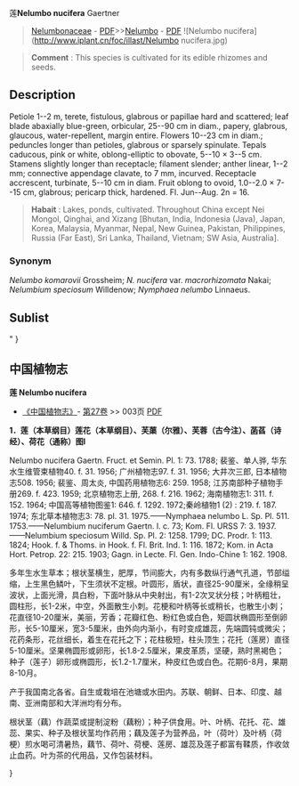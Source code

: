莲**Nelumbo nucifera** Gaertner

> [Nelumbonaceae](http://www.iplant.cn/info/Nelumbonaceae?t=foc) - [PDF](http://www.iplant.cn/foc/pdf/Nelumbonaceae.pdf)>>[Nelumbo](http://www.iplant.cn/info/Nelumbo?t=foc) - [PDF](http://www.iplant.cn/foc/pdf/Nelumbo.pdf)
![Nelumbo nucifera](http://www.iplant.cn/foc/illast/Nelumbo nucifera.jpg)

> **Comment** : 
> This species is cultivated for its edible rhizomes and seeds.

## Description

Petiole 1--2 m, terete, fistulous, glabrous or papillae hard and scattered; leaf blade abaxially blue-green, orbicular, 25--90 cm in diam., papery, glabrous, glaucous, water-repellent, margin entire. Flowers 10--23 cm in diam.; peduncles longer than petioles, glabrous or sparsely spinulate. Tepals caducous, pink or white, oblong-elliptic to obovate, 5--10 × 3--5 cm. Stamens slightly longer than receptacle; filament slender; anther linear, 1--2 mm; connective appendage clavate, to 7 mm, incurved. Receptacle accrescent, turbinate, 5--10 cm in diam. Fruit oblong to ovoid, 1.0--2.0 × 7--15 cm, glabrous; pericarp thick, hardened. Fl. Jun--Aug. 2n = 16.

> **Habait** : 
> Lakes, ponds, cultivated. Throughout China except Nei Mongol, Qinghai, and Xizang [Bhutan, India, Indonesia (Java), Japan, Korea, Malaysia, Myanmar, Nepal, New Guinea, Pakistan, Philippines, Russia (Far East), Sri Lanka, Thailand, Vietnam; SW Asia, Australia].

### Synonym
*Nelumbo komarovii* Grossheim; *N. nucifera* var. *macrorhizomata* Nakai; *Nelumbium speciosum* Willdenow; *Nymphaea nelumbo* Linnaeus.

## Sublist
"
}
## 中国植物志

**莲 Nelumbo nucifera**

* [《中国植物志》](http://www.iplant.cn/frps)- [第27卷](http://www.iplant.cn/frps/vol/27) >> 003页 [PDF](http://www.iplant.cn/frps/pdf/27/003.pdf)

**1．莲（本草纲目）莲花（本草纲目）、芙蕖（尔雅）、芙蓉（古今注）、菡萏（诗经）、荷花（通称）图l**

Nelumbo nucifera Gaertn. Fruct. et Semin. Pl. 1: 73. 1788; 裴鉴、单人骅, 华东水生维管束植物40. f. 31. 1956; 广州植物志97. f. 31. 1956; 大井次三郎, 日本植物志508. 1956; 裴鉴、周太炎, 中国药用植物志6: 259. 1958; 江苏南部种子植物手册269. f. 423. 1959; 北京植物志上册, 268. f. 216. 1962; 海南植物志1: 311. f. 152. 1964; 中国高等植物图鉴1: 646. f. 1292. 1972;秦岭植物1 (2) : 219. f. 187. 1974; 东北草本植物志3: 78. pl. 31. 1975.——Nymphaea nelumbo L. Sp. Pl. 511. 1753.——Nelumbium nuciferum Gaertn. l. c. 73; Kom. Fl. URSS 7: 3. 1937. ——Nelumbium speciosum Willd. Sp. Pl. 2: 1258. 1799; DC. Prodr. 1: 113. 1824; Hook. f. & Thoms. in Hook. f. Fl. Brit. Ind. 1: 116. 1872; Kom. in Acta Hort. Petrop. 22: 215. 1903; Gagn. in Lecte. Fl. Gen. Indo-Chine 1: 162. 1908.

多年生水生草本；根状茎横生，肥厚，节间膨大，内有多数纵行通气孔道，节部缢缩，上生黑色鳞叶，下生须状不定根。叶圆形，盾状，直径25-90厘米，全缘稍呈波状，上面光滑，具白粉，下面叶脉从中央射出，有1-2次叉状分枝；叶柄粗壮，圆柱形，长1-2米，中空，外面散生小刺。花梗和叶柄等长或稍长，也散生小刺；花直径10-20厘米，美丽，芳香；花瓣红色、粉红色或白色，矩圆状椭圆形至倒卵形，长5-10厘米，宽3-5厘米，由外向内渐小，有时变成雄蕊，先端圆钝或微尖；花药条形，花丝细长，着生在花托之下；花柱极短，柱头顶生；花托（莲房）直径5-10厘米。坚果椭圆形或卵形，长1.8-2.5厘米，果皮革质，坚硬，熟时黑褐色；种子（莲子）卵形或椭圆形，长1.2-1.7厘米，种皮红色或白色。花期6-8月，果期8-10月。

产于我国南北各省。自生或栽培在池塘或水田内。苏联、朝鲜、日本、印度、越南、亚洲南部和大洋洲均有分布。

根状茎（藕）作蔬菜或提制淀粉（藕粉）；种子供食用。叶、叶柄、花托、花、雄蕊、果实、种子及根状茎均作药用；藕及莲子为营养品，叶（荷叶）及叶柄（荷梗）煎水喝可清暑热，藕节、荷叶、荷梗、莲房、雄蕊及莲子都富有鞣质，作收敛止血药。叶为茶的代用品，又作包装材料。

}